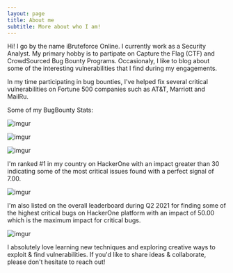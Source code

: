 ```yaml
---
layout: page
title: About me
subtitle: More about who I am!
---
```


Hi! I go by the name iBruteforce Online. I currently work as a Security Analyst. My primary hobby is to partipate on Capture the Flag (CTF) and CrowdSourced Bug Bounty Programs. Occasionaly, I like to blog about some of the interesting vulnerabilities that I find during my engagements. 

In my time participating in bug bounties, I've helped fix several critical vulnerabilities on Fortune 500 companies such as AT&T, Marriott and MailRu.

Some of my BugBounty Stats:

![imgur](https://i.imgur.com/CwGCqXX.png)


![imgur](https://i.imgur.com/Ot54qy9.png)


![imgur](https://i.imgur.com/1qmExDN.png)


I'm ranked #1 in my country on HackerOne with an impact greater than 30 indicating some of the most critical issues found with a perfect signal of 7.00.

![imgur](https://i.imgur.com/Vn8hla6.png)


I'm also listed on the overall leaderboard during Q2 2021 for finding some of the highest critical bugs on HackerOne platform with an impact of 50.00 which is the maximum impact for critical bugs.

![imgur](https://imgur.com/ZIEDRAy.png)


I absolutely love learning new techniques and exploring creative ways to exploit & find vulnerabilities. If you'd like to share ideas & collaborate, please don't hesitate to reach out!

